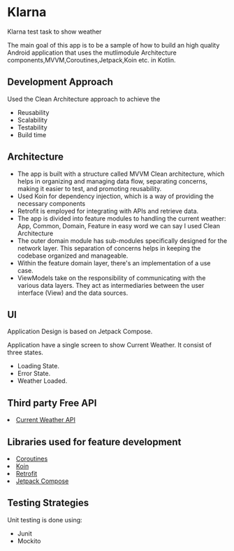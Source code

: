 # Klarna
Klarna test task to show weather

The main goal of this app is to be a sample of how to build an high quality Android application that uses the mutlimodule Architecture components,MVVM,Coroutines,Jetpack,Koin etc. in Kotlin.

## Development Approach
Used the Clean Architecture approach to achieve the 
- Reusability
- Scalability
- Testability
- Build time

## Architecture
- The app is built with a structure called MVVM Clean architecture, which helps in organizing and managing data flow, separating concerns, making it easier to test, and promoting reusability.
- Used Koin for dependency injection, which is a way of providing the necessary components
- Retrofit is employed for integrating with APIs and retrieve data.
- The app is divided into feature modules to handling the current weather: App, Common, Domain, Feature in easy word we can say I used Clean Architecture
- The outer domain module has sub-modules specifically designed for the network layer. This separation of concerns helps in keeping the codebase organized and manageable.
- Within the feature domain layer, there's an implementation of a use case. 
- ViewModels take on the responsibility of communicating with the various data layers. They act as intermediaries between the user interface (View) and the data sources.

## UI
Application Design is based on Jetpack Compose.

Application have a single screen to show Current Weather.
It consist of three states.

- Loading State. 
- Error State. 
- Weather Loaded. 

## Third party Free API
<li><a href="https://api.open-meteo.com/v1/forecast?latitude=52.507929&longitude=13.400848&current_weather=true">Current Weather API</a></li>


## Libraries used for feature development

<li><a href="https://developer.android.com/kotlin/coroutines">Coroutines</a></li>
<li><a href="https://insert-koin.io/">Koin</a></li>
<li><a href="https://square.github.io/retrofit/">Retrofit</a></li>
<li><a href="https://developer.android.com/jetpack/compose">Jetpack Compose</a></li>


## Testing Strategies
Unit testing is done using:
- Junit 
- Mockito
